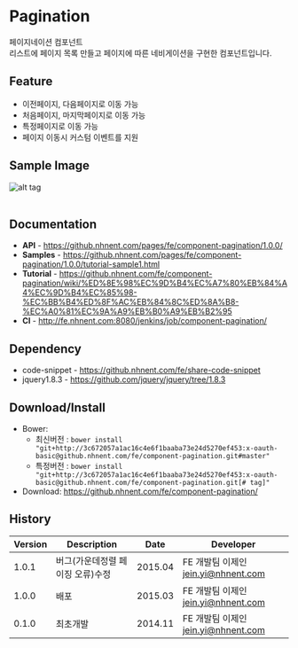 Pagination
======================
페이지네이션 컴포넌트<br>
리스트에 페이지 목록 만들고 페이지에 따른 네비게이션을 구현한 컴포넌트입니다.

## Feature
* 이전페이지, 다음페이지로 이동 가능
* 처음페이지, 마지막페이지로 이동 가능
* 특정페이지로 이동 가능
* 페이지 이동시 커스텀 이벤트를 지원

## Sample Image
![alt tag](https://github.nhnent.com/pages/fe/component-pagination/paging.png)<br><br>

## Documentation
* **API** - https://github.nhnent.com/pages/fe/component-pagination/1.0.0/
* **Samples** - https://github.nhnent.com/pages/fe/component-pagination/1.0.0/tutorial-sample1.html
* **Tutorial** - https://github.nhnent.com/fe/component-pagination/wiki/%ED%8E%98%EC%9D%B4%EC%A7%80%EB%84%A4%EC%9D%B4%EC%85%98-%EC%BB%B4%ED%8F%AC%EB%84%8C%ED%8A%B8-%EC%A0%81%EC%9A%A9%EB%B0%A9%EB%B2%95
* **CI** - http://fe.nhnent.com:8080/jenkins/job/component-pagination/

## Dependency
* code-snippet - https://github.nhnent.com/fe/share-code-snippet
* jquery1.8.3 - https://github.com/jquery/jquery/tree/1.8.3

## Download/Install
* Bower: 
   * 최신버전 : `bower install "git+http://3c672057a1ac16c4e6f1baaba73e24d5270ef453:x-oauth-basic@github.nhnent.com/fe/component-pagination.git#master"`
   * 특정버전 : `bower install "git+http://3c672057a1ac16c4e6f1baaba73e24d5270ef453:x-oauth-basic@github.nhnent.com/fe/component-pagination.git[# tag]"`
* Download: https://github.nhnent.com/fe/component-pagination/

## History
| Version | Description | Date | Developer |
| ---- | ---- | ---- | ---- |
| 1.0.1 | 버그(가운데정렬 페이징 오류)수정 | 2015.04 | FE 개발팀 이제인 <jein.yi@nhnent.com> |
| 1.0.0 | 배포 | 2015.03 | FE 개발팀 이제인 <jein.yi@nhnent.com> |
| 0.1.0 | 최초개발 | 2014.11 | FE 개발팀 이제인 <jein.yi@nhnent.com> |



